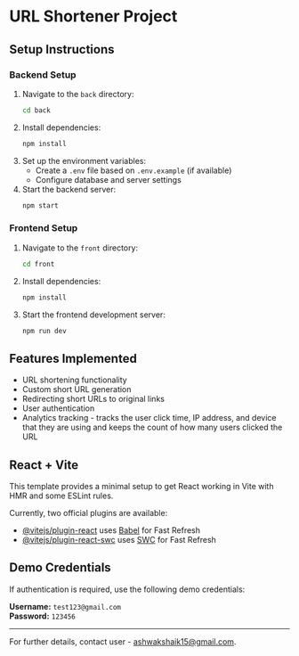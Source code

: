 # URL Shortener Project

## Setup Instructions

### Backend Setup
1. Navigate to the `back` directory:
   ```sh
   cd back
   ```
2. Install dependencies:
   ```sh
   npm install
   ```
3. Set up the environment variables:
   - Create a `.env` file based on `.env.example` (if available)
   - Configure database and server settings
4. Start the backend server:
   ```sh
   npm start
   ```

### Frontend Setup
1. Navigate to the `front` directory:
   ```sh
   cd front
   ```
2. Install dependencies:
   ```sh
   npm install
   ```
3. Start the frontend development server:
   ```sh
   npm run dev
   ```

## Features Implemented
- URL shortening functionality
- Custom short URL generation
- Redirecting short URLs to original links
- User authentication
- Analytics tracking - tracks the user click time, IP address, and device that they are using and keeps the count of how many users clicked the URL

## React + Vite

This template provides a minimal setup to get React working in Vite with HMR and some ESLint rules.

Currently, two official plugins are available:

- [@vitejs/plugin-react](https://github.com/vitejs/vite-plugin-react/blob/main/packages/plugin-react/README.md) uses [Babel](https://babeljs.io/) for Fast Refresh
- [@vitejs/plugin-react-swc](https://github.com/vitejs/vite-plugin-react-swc) uses [SWC](https://swc.rs/) for Fast Refresh

## Demo Credentials
If authentication is required, use the following demo credentials:

**Username:** `test123@gmail.com`  
**Password:** `123456`


---

For further details, contact user - ashwakshaik15@gmail.com.

